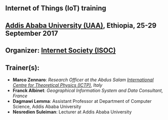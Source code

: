 ## Internet of Things (IoT) training
## [Addis Ababa University (UAA)](http://www.aau.edu.et), Ethiopia, 25-29 September 2017


## **Organizer**: [Internet Society (ISOC)](https://www.internetsociety.org)

## **Trainer(s)**:
* **Marco Zennaro**: *Research Officer at the Abdus Salam [International Centre for Theoretical Physics (ICTP)](https://www.ictp.it), Italy*
* **Franck Albinet**: *Geographical Information System and Data Consultant, France*
* **Dagmawi Lemma**: Assistant Professor at Department of Computer Science, Addis Ababa University
* **Nesredien Suleiman**: Lecturer at Addis Ababa University



